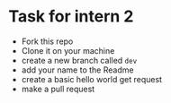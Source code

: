 # Task for intern 2

- Fork this repo
- Clone it on your machine
- create a new branch called `dev`
- add your name to the Readme
- create a basic hello world get request
- make a pull request

